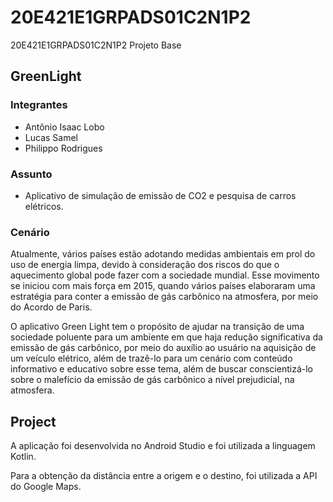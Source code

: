 # 20E421E1GRPADS01C2N1P2
20E421E1GRPADS01C2N1P2
Projeto Base

## GreenLight
 
### Integrantes
<ul>
    <li>Antônio Isaac Lobo</li>
    <li>Lucas Samel</li>
    <li>Philippo Rodrigues</li>
</ul>

### Assunto
 <ul>
    <li>Aplicativo de simulação de emissão de CO2 e pesquisa de carros elétricos.</li>
 </ul>

### Cenário
<p>Atualmente, vários países estão adotando medidas ambientais em prol do uso de
    energia limpa, devido à consideração dos riscos do que o aquecimento global
    pode fazer com a sociedade mundial. Esse movimento se iniciou com mais força
    em 2015, quando vários países elaboraram uma estratégia para conter a emissão
    de gás carbônico na atmosfera, por meio do Acordo de Paris​.</p>

<p>O aplicativo Green Light tem o propósito de ajudar na transição de uma sociedade
    poluente para um ambiente em que haja redução significativa da emissão de gás
    carbônico, por meio do auxílio ao usuário na aquisição de um veículo elétrico,
    além de trazê-lo para um cenário com conteúdo informativo e educativo sobre esse tema,
    além de buscar conscientizá-lo sobre o malefício da emissão de gás carbônico a nível
    prejudicial, na atmosfera.</p>
    
## Project
<p>A aplicação foi desenvolvida no Android Studio e foi utilizada a linguagem Kotlin.</p>
<p>Para a obtenção da distância entre a origem e o destino, foi utilizada a API do Google Maps.</p>
